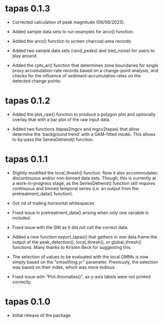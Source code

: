 
# tapas 0.1.3

- Corrected calculation of peak magnitude (06/06/2023).

- Added sample data sets to run examples for arco() function.

- Added the arco() function to screen charcoal-area records.

- Added two sample data sets (rand_peaks) and (red_noise) for users to
  play around.

- Added the cpts_ar() function that determines zone boundaries for
  single proxy accumulation-rate records based on a change-point
  analysis, and checks for the influence of sediment-accumulation rates
  on the detected change points.

# tapas 0.1.2

- Added the plot_raw() function to produce a polygon plot and optionally
  overlay that with a bar plot of the raw input data.

- Added two functions (tapas2mgcv and mgcv2tapas) that allow determine
  the ‘background trend’ with a GAM-fitted model. This allows to by-pass
  the SeriesDetrend() function.

# tapas 0.1.1

- Slightly modified the local_thresh() function. Now it also
  accommodates discontinuous and/or non-binned data sets. Though, this
  is currently at a work-in-progress stage, as the SeriesDetrend()
  function still requires continuous and binned temporal series (i.e. an
  output from the pretreatment_data() function).

- Got rid of trailing horizontal whitespaces

- Fixed issue in pretreatment_data() arising when only one variable is
  included.

- Fixed issue with the SNI as it did not call the correct data.

- Added a new function export_tapas() that gathers in one data.frame the
  output of the peak_detection(), local_thresh(), or global_thresh()
  functions. Many thanks to Kristen Beck for suggesting this.

- The selection of values to be evaluated with the local GMMs is now
  simply based on the “smoothing.yr” parameter. Previously, the
  selection was based on their index, which was more tedious.

- Fixed issue with “Plot.Anomalies()”, as y-axis labels were not printed
  correctly.

# tapas 0.1.0

- Initial release of the package
